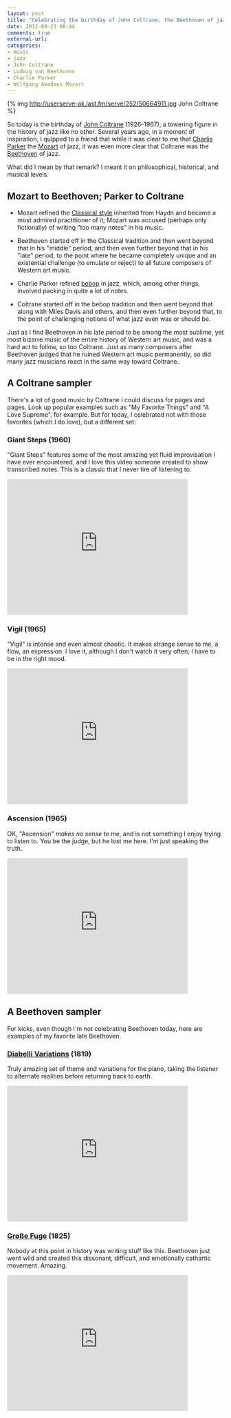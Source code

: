 ```yaml
---
layout: post
title: "Celebrating the birthday of John Coltrane, the Beethoven of jazz"
date: 2012-09-23 00:44
comments: true
external-url: 
categories: 
- music
- jazz
- John Coltrane
- Ludwig van Beethoven
- Charlie Parker
- Wolfgang Amadeus Mozart
---
```

{% img http://userserve-ak.last.fm/serve/252/50664911.jpg John Coltrane %}

So today is the birthday of [John Coltrane](http://en.wikipedia.org/wiki/John_Coltrane) (1926-1967), a towering figure in the history of jazz like no other. Several years ago, in a moment of inspiration, I quipped to a friend that while it was clear to me that [Charlie Parker](http://en.wikipedia.org/wiki/Charlie_Parker) the [Mozart](http://en.wikipedia.org/wiki/Mozart) of jazz, it was even more clear that Coltrane was the [Beethoven](http://en.wikipedia.org/wiki/Beethoven) of jazz.

What did I mean by that remark? I meant it on philosophical, historical, and musical levels.

<!--more-->

## Mozart to Beethoven; Parker to Coltrane

- Mozart refined the [Classical style](http://en.wikipedia.org/wiki/Classical_period_\(music\)) inherited from Haydn and became a most admired practitioner of it; Mozart was accused (perhaps only fictionally) of writing "too many notes" in his music.
- Beethoven started off in the Classical tradition and then went beyond that in his "middle" period, and then even further beyond that in his "late" period, to the point where he became completely unique and an existential challenge (to emulate or reject) to all future composers of Western art music.

- Charlie Parker refined [bebop](http://en.wikipedia.org/wiki/Bebop) in jazz, which, among other things, involved packing in quite a lot of notes.
- Coltrane started off in the bebop tradition and then went beyond that along with Miles Davis and others, and then even further beyond that, to the point of challenging notions of what jazz even was or should be.

Just as I find Beethoven in his late period to be among the most sublime, yet most bizarre music of the entire history of Western art music, and was a hard act to follow, so too Coltrane. Just as many composers after Beethoven judged that he ruined Western art music permanently, so did many jazz musicians react in the same way toward Coltrane.

## A Coltrane sampler

There's a lot of good music by Coltrane I could discuss for pages and pages. Look up popular examples such as "My Favorite Things" and "A Love Supreme", for example. But for today, I celebrated not with those favorites (which I do love), but a different set:

### Giant Steps (1960)

"Giant Steps" features some of the most amazing yet fluid improvisation I have ever encountered, and I love this video someone created to show transcribed notes. This is a classic that I never tire of listening to.

<iframe width="420" height="315" src="http://www.youtube.com/embed/2kotK9FNEYU" frameborder="0" allowfullscreen></iframe>

### Vigil (1965)

"Vigil" is intense and even almost chaotic. It makes strange sense to me, a flow, an expression. I love it, although I don't watch it very often; I have to be in the right mood.

<iframe width="420" height="315" src="http://www.youtube.com/embed/5UHZaqG87N0" frameborder="0" allowfullscreen></iframe>

### Ascension (1965)

OK, "Ascension" *makes no sense to me*, and is not something I enjoy trying to listen to. You be the judge, but he lost me here. I'm just speaking the truth.

<iframe width="420" height="315" src="http://www.youtube.com/embed/tgrQhBTDfhk" frameborder="0" allowfullscreen></iframe>

## A Beethoven sampler

For kicks, even though I'm not celebrating Beethoven today, here are examples of my favorite late Beethoven.

### [Diabelli Variations](http://en.wikipedia.org/wiki/Diabelli_Variations) (1819)

Truly amazing set of theme and variations for the piano, taking the listener to alternate realities before returning back to earth.

<iframe width="420" height="315" src="http://www.youtube.com/embed/wctoxElV8Os" frameborder="0" allowfullscreen></iframe>

### [Große Fuge](http://en.wikipedia.org/wiki/Gro%C3%9Fe_Fuge) (1825)

Nobody at this point in history was writing stuff like this. Beethoven just went wild and created this dissonant, difficult, and emotionally cathartic movement. Amazing.

<iframe width="420" height="315" src="http://www.youtube.com/embed/XEZXjW_s0Qs" frameborder="0" allowfullscreen></iframe>
